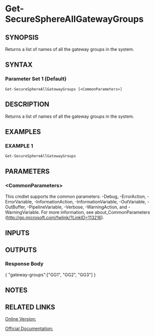 ﻿# Get-SecureSphereAllGatewayGroups

## SYNOPSIS
Returns a list of names of all the gateway groups in the system.

## SYNTAX

### Parameter Set 1 (Default)
```
Get-SecureSphereAllGatewayGroups [<CommonParameters>]
```

## DESCRIPTION
Returns a list of names of all the gateway groups in the system.

## EXAMPLES

### EXAMPLE 1

```powershell
Get-SecureSphereAllGatewayGroups
```

## PARAMETERS

### \<CommonParameters\>
This cmdlet supports the common parameters: -Debug, -ErrorAction, -ErrorVariable, -InformationAction, -InformationVariable, -OutVariable, -OutBuffer, -PipelineVariable, -Verbose, -WarningAction, and -WarningVariable. For more information, see about_CommonParameters (http://go.microsoft.com/fwlink/?LinkID=113216).

## INPUTS

## OUTPUTS

### Response Body
{
"gateway-groups":["GG1", "GG2", "GG3"]
}

## NOTES

## RELATED LINKS

[Online Version:](https://github.com/akshinmustafayev/Documentation/MD)

[Official Documentation:](https://docs.imperva.com/bundle/v13.6-api-reference-guide/page/61642.htm)



